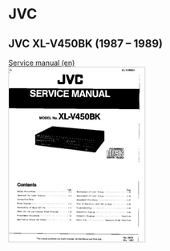 # JVC

## JVC XL-V450BK (1987 – 1989)

[Service manual (en)<br/>![](jvc_xl-v450bk_service-manual_en.jpg "JVC XL-V450BK service manual")](jvc_xl-v450bk_service-manual_en.pdf)
